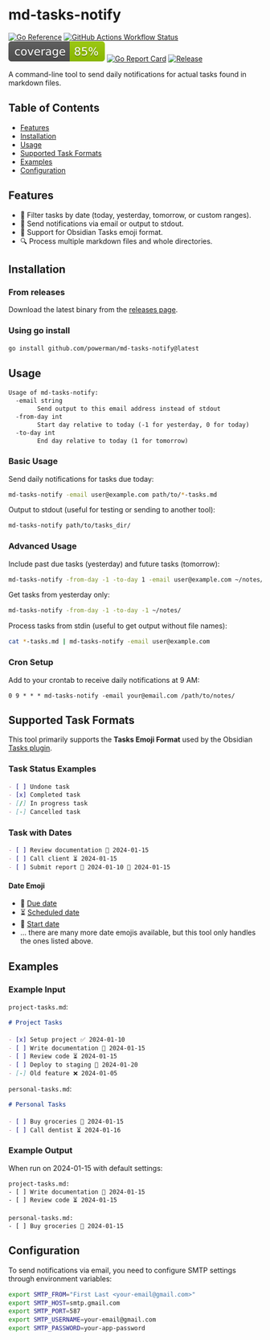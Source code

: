 # md-tasks-notify

[![Go Reference](https://pkg.go.dev/badge/github.com/powerman/md-tasks-notify.svg)](https://pkg.go.dev/github.com/powerman/md-tasks-notify)
[![GitHub Actions Workflow Status](https://img.shields.io/github/actions/workflow/status/powerman/md-tasks-notify/test.yml?logo=github&label=build)](https://github.com/powerman/md-tasks-notify/actions/workflows/test.yml)
[![Coverage Status](https://raw.githubusercontent.com/powerman/md-tasks-notify/gh-badges/coverage.svg)](https://github.com/powerman/md-tasks-notify/actions/workflows/test.yml)
[![Go Report Card](https://goreportcard.com/badge/github.com/powerman/md-tasks-notify)](https://goreportcard.com/report/github.com/powerman/md-tasks-notify)
[![Release](https://img.shields.io/github/v/release/powerman/md-tasks-notify)](https://github.com/powerman/md-tasks-notify/releases/latest)

A command-line tool to send daily notifications for actual tasks found in markdown files.

## Table of Contents

- [Features](#features)
- [Installation](#installation)
- [Usage](#usage)
- [Supported Task Formats](#supported-task-formats)
- [Examples](#examples)
- [Configuration](#configuration)

## Features

- 📅 Filter tasks by date (today, yesterday, tomorrow, or custom ranges).
- 📧 Send notifications via email or output to stdout.
- 📝 Support for Obsidian Tasks emoji format.
- 🔍 Process multiple markdown files and whole directories.

## Installation

### From releases

Download the latest binary from the [releases page](https://github.com/powerman/md-tasks-notify/releases/latest).

### Using go install

```sh
go install github.com/powerman/md-tasks-notify@latest
```

## Usage

```
Usage of md-tasks-notify:
  -email string
        Send output to this email address instead of stdout
  -from-day int
        Start day relative to today (-1 for yesterday, 0 for today)
  -to-day int
        End day relative to today (1 for tomorrow)
```

### Basic Usage

Send daily notifications for tasks due today:

```sh
md-tasks-notify -email user@example.com path/to/*-tasks.md
```

Output to stdout (useful for testing or sending to another tool):

```sh
md-tasks-notify path/to/tasks_dir/
```

### Advanced Usage

Include past due tasks (yesterday) and future tasks (tomorrow):

```sh
md-tasks-notify -from-day -1 -to-day 1 -email user@example.com ~/notes/
```

Get tasks from yesterday only:

```sh
md-tasks-notify -from-day -1 -to-day -1 ~/notes/
```

Process tasks from stdin (useful to get output without file names):

```sh
cat *-tasks.md | md-tasks-notify -email user@example.com
```

### Cron Setup

Add to your crontab to receive daily notifications at 9 AM:

```cron
0 9 * * * md-tasks-notify -email your@email.com /path/to/notes/
```

## Supported Task Formats

This tool primarily supports the **Tasks Emoji Format** used by the Obsidian [Tasks plugin](https://publish.obsidian.md/tasks/Reference/Task+Formats/Tasks+Emoji+Format).

### Task Status Examples

```markdown
- [ ] Undone task
- [x] Completed task
- [/] In progress task
- [-] Cancelled task
```

### Task with Dates

```markdown
- [ ] Review documentation 📅 2024-01-15
- [ ] Call client ⏳ 2024-01-15
- [ ] Submit report 🛫 2024-01-10 📅 2024-01-15
```

#### Date Emoji

- 📅 [Due date](https://publish.obsidian.md/tasks/Getting+Started/Dates#Due+date)
- ⏳ [Scheduled date](https://publish.obsidian.md/tasks/Getting+Started/Dates#Scheduled+date)
- 🛫 [Start date](https://publish.obsidian.md/tasks/Getting+Started/Dates#Start+date)
- ... there are many more date emojis available, but this tool only handles the ones listed above.

## Examples

### Example Input

`project-tasks.md`:

```markdown
# Project Tasks

- [x] Setup project ✅ 2024-01-10
- [ ] Write documentation 📅 2024-01-15
- [ ] Review code ⏳ 2024-01-15
- [ ] Deploy to staging 📅 2024-01-20
- [-] Old feature ❌ 2024-01-05
```

`personal-tasks.md`:

```markdown
# Personal Tasks

- [ ] Buy groceries 📅 2024-01-15
- [ ] Call dentist ⏳ 2024-01-16
```

### Example Output

When run on 2024-01-15 with default settings:

```
project-tasks.md:
- [ ] Write documentation 📅 2024-01-15
- [ ] Review code ⏳ 2024-01-15

personal-tasks.md:
- [ ] Buy groceries 📅 2024-01-15
```

## Configuration

To send notifications via email, you need to configure SMTP settings through environment variables:

```sh
export SMTP_FROM="First Last <your-email@gmail.com>"
export SMTP_HOST=smtp.gmail.com
export SMTP_PORT=587
export SMTP_USERNAME=your-email@gmail.com
export SMTP_PASSWORD=your-app-password
```
